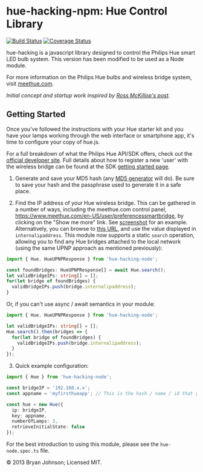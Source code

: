# hue-hacking-npm: Hue Control Library #
[![Build Status](https://travis-ci.org/bjohnso5/hue-hacking-npm.svg?branch=master)](https://travis-ci.org/bjohnso5/hue-hacking-npm)
[![Coverage Status](https://coveralls.io/repos/github/bjohnso5/hue-hacking-npm/badge.svg?branch=master)](https://coveralls.io/github/bjohnso5/hue-hacking-npm?branch=master)

hue-hacking is a javascript library designed to control the Philips Hue smart LED bulb system. This version has been modified to be used as a Node module.

For more information on the Philips Hue bulbs and wireless bridge system, visit [meethue.com](http://meethue.com).

_Initial concept and startup work inspired by [Ross McKillop's post](http://rsmck.co.uk/hue)._

## Getting Started ##
Once you've followed the instructions with your Hue starter kit and you have your lamps working through the web interface or smartphone app, it's time to configure your copy of hue.js.

For a full breakdown of what the Philips Hue API/SDK offers, check out the [official developer site](http://developers.meethue.com/). Full details about how to register a new 'user' with the wireless bridge can be found at the SDK [getting started page](http://developers.meethue.com/gettingstarted.html).

1. Generate and save your MD5 hash (any [MD5 generator](http://www.miraclesalad.com/webtools/md5.php) will do). Be sure to save your hash and the passphrase used to generate it in a safe place.

2. Find the IP address of your Hue wireless bridge. This can be gathered in a number of ways, including the meethue.com control panel, https://www.meethue.com/en-US/user/preferencessmartbridge, by clicking on the "Show me more" link. See [screenshot](http://imgur.com/yDhCp) for an example. Alternatively, you can browse to [this URL](http://www.meethue.com/api/nupnp), and use the value displayed in `internalipaddress`. This module now supports a static `search` operation, allowing you to find any Hue bridges attached to the local network (using the same UPNP approach as mentioned previously):
```typescript
import { Hue, HueUPNPResponse } from 'hue-hacking-node';

const foundBridges: HueUPNPResponse[] = await Hue.search();
let validBridgeIPs: string[] = [];
for(let bridge of foundBridges) {
  validBridgeIPs.push(bridge.internalipaddress);
}
```
Or, if you can't use async / await semantics in your module:
```typescript
import { Hue, HueUPNPResponse } from 'hue-hacking-node';

let validBridgeIPs: string[] = [];
Hue.search().then(bridges => {
  for(let bridge of foundBridges) {
    validBridgeIPs.push(bridge.internalipaddress);
  }
});

```

3. Quick example configuration:
```typescript
import { Hue } from 'hue-hacking-node';

const bridgeIP = '192.168.x.x';
const appname = 'myfirsthueapp'; // This is the hash / name / id that you registered with the bridge previously using the official Hue docs

const hue = new Hue({
  ip: bridgeIP, 
  key: appname,
  numberOfLamps: 3,
  retrieveInitialState: false
});
```

For the best introduction to using this module, please see the `hue-node.spec.ts` file.

&copy; 2013 Bryan Johnson; Licensed MIT.
